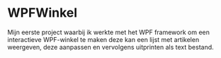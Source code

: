 # WPFWinkel
Mijn eerste project waarbij ik werkte met het WPF framework om een interactieve WPF-winkel te maken deze kan een lijst met artikelen weergeven, deze aanpassen en vervolgens uitprinten als text bestand.
